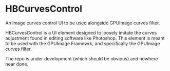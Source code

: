 # HBCurvesControl
An image curves control UI to be used alongside GPUImage curves filter.

HBCurvesControl is a UI element designed to loosely imitate the curves adjustment found in editing software like Photoshop. This element is meant to be used with the  GPUImage Framewrk, and specifically the GPUImage curves filter. 

The repo is under development (which should be obvious) and nowhere near done.  
